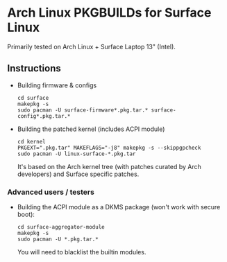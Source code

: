 # Arch Linux PKGBUILDs for Surface Linux

Primarily tested on Arch Linux + Surface Laptop 13" (Intel).

## Instructions

- Building firmware & configs
  ```
  cd surface
  makepkg -s
  sudo pacman -U surface-firmware*.pkg.tar.* surface-config*.pkg.tar.*
  ```

- Building the patched kernel (includes ACPI module)
  ```
  cd kernel
  PKGEXT=".pkg.tar" MAKEFLAGS="-j8" makepkg -s --skippgpcheck
  sudo pacman -U linux-surface-*.pkg.tar
  ```
  It's based on the Arch kernel tree (with patches curated by Arch developers) and Surface specific patches.

### Advanced users / testers

- Building the ACPI module as a DKMS package (won't work with secure boot):
  ```
  cd surface-aggregator-module
  makepkg -s
  sudo pacman -U *.pkg.tar.*
  ```
  You will need to blacklist the builtin modules.
